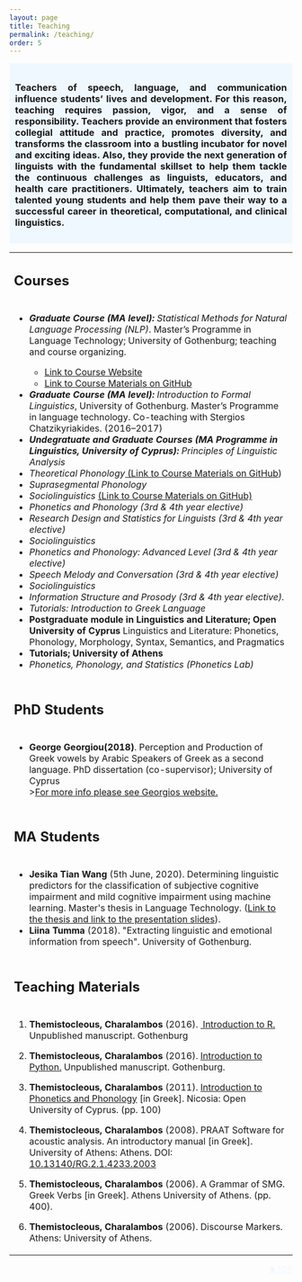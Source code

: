 ```yaml
---
layout: page
title: Teaching
permalink: /teaching/
order: 5
---
```


<a main='top'></a>

<div  style="text-align: justify;background-color: aliceblue;padding: 2%;">
<h3>Teachers of speech, language, and communication influence students’ lives and development. For this reason, teaching requires passion, vigor, and a sense of responsibility. Teachers provide an environment that fosters collegial attitude and practice, promotes diversity, and transforms the classroom into a bustling incubator for novel and exciting ideas.  Also, they provide the next generation of linguists with the fundamental skillset to help them tackle the continuous challenges as linguists, educators, and health care practitioners. Ultimately, teachers aim to train talented young students and help them pave their way to a successful career in theoretical, computational, and clinical linguistics.</h3>
</div>
<div class="quotebox">
<table>
<tr>
<td><h2>Courses</h2></td>
</tr>
<tr>
<td>
<ul>        
<li><p><em><strong>Graduate Course (MA level):</strong> Statistical Methods for Natural Language Processing (NLP)</em>. Master’s Programme in Language Technology; University of Gothenburg; teaching and course organizing.</p></li>
<ul>
<li><a href="/assets/pages/MLT.html">Link to Course Website</a> </li>
<li><a href="https://github.com/themistocleous/StatisticalMethodsNLP">Link to Course Materials on GitHub</a></li>
</ul>
<li><em><strong>Graduate Course (MA level):</strong>  Introduction to Formal Linguistics</em>, University of Gothenburg. Master’s Programme in language technology. Co-teaching with Stergios Chatzikyriakides. (2016–2017)</li>
<li><em><strong>Undegratuate and Graduate Courses (MA Programme in Linguistics, University of Cyprus):</strong> Principles of Linguistic Analysis</em></li>
<li><em>Theoretical Phonology</em><a href="https://github.com/themistocleous/course_phonetics"> (Link to Course Materials on GitHub</a>)</li>
<li><em>Suprasegmental Phonology</em></li>
<li><em>Sociolinguistics </em><a href="https://github.com/themistocleous/course_sociolinguistics2014">(Link to Course Materials on GitHub)</a></li>
<li><em>Phonetics and Phonology (3rd &amp; 4th year elective)</em></li>
<li><em>Research Design and Statistics for Linguists (3rd &amp; 4th year elective)</em></li>
<li><em>Sociolinguistics</em></li>
<li><em>Phonetics and Phonology: Advanced Level (3rd &amp; 4th year elective)</em></li>
<li><em>Speech Melody and Conversation (3rd &amp; 4th year elective)</em></li>
<li><em>Sociolinguistics</em></li>
<li><em>Information Structure and Prosody (3rd &amp; 4th year elective).</em></li>
<li><em>Tutorials: Introduction to Greek Language</em></li>
<li><strong>Postgraduate module in Linguistics and Literature; Open University of Cyprus</strong> Linguistics and Literature: Phonetics, Phonology, Morphology, Syntax, Semantics, and Pragmatics</li>
<li><strong>Tutorials; University of Athens</strong></li>
<li><em>Phonetics, Phonology, and Statistics (Phonetics Lab)</em></li>
</ul>
</td>
</tr>
<tr>
<td><h2>PhD Students</h2></td>
</tr>
<tr>
<td><ul><li><strong>George Georgiou(2018)</strong>. Perception and Production of Greek vowels by Arabic Speakers of Greek as a second language. PhD dissertation (co-supervisor); University of Cyprus<br>><a href="https://www.georgiougeorg.com/home" class="uri">For more info please see Georgios website.</a> </li></ul></td></tr>
<tr>
<td><h2>MA Students</h2></td>
</tr><tr>
<td>
<ul><li><strong>Jesika Tian Wang</strong> (5th June, 2020). Determining linguistic predictors for the classification of subjective cognitive impairment and mild cognitive impairment using machine learning. Master's thesis in Language Technology. (<a href="http://demo.spraakdata.gu.se/svedk/pbl/Jesika_MA_revised.pdf" class="uri">Link to the thesis</a><a href="http://demo.spraakdata.gu.se/svedk/pbl/MastersRedovisningsSlides2020.pdf" class="uri"> and link to the presentation slides</a>).</li>
<li><strong>Liina Tumma</strong> (2018). "Extracting linguistic and emotional information from speech". University of Gothenburg.</li>
</ul></td></tr>
<tr><td><h2 id="development-of-teaching-materials">Teaching Materials</h2></td></tr>
<tr>
<td>
<ol>
<li><p><strong>Themistocleous, Charalambos</strong> (2016). <a href="/assets/RIntroCover.pdf" class="uri"> Introduction to R.</a> Unpublished manuscript. Gothenburg</p></li>
<li><p><strong>Themistocleous, Charalambos</strong> (2016). <a href="/research/project/2017/05/31/python.html" class="uri">Introduction to Python.</a> Unpublished manuscript. Gothenburg.</p></li>
<li><p><strong>Themistocleous, Charalambos</strong> (2011). <a href="/assets/papers/Phonetics_IntroGR.pdf">Introduction to Phonetics and Phonology</a> <span>[</span>in Greek<span>]</span>. Nicosia: Open University of Cyprus. (pp. 100)</p></li>
<li><p><strong>Themistocleous, Charalambos</strong> (2008). PRAAT Software for acoustic analysis. An introductory manual <span>[</span>in Greek<span>]</span>. University of Athens: Athens. DOI: <a href="10.13140/RG.2.1.4233.2003" class="uri">10.13140/RG.2.1.4233.2003</a></p></li>
<li><p><strong>Themistocleous, Charalambos</strong> (2006). A Grammar of SMG. Greek Verbs <span>[</span>in Greek<span>]</span>. Athens University of Athens. (pp. 400).</p></li>
<li><p><strong>Themistocleous, Charalambos</strong> (2006). Discourse Markers. Athens: University of Athens.</p></li>
</ol>
</td></tr>
</table>
</div>
<div style="text-align:right">
  <a class="page-link" style="color: aliceblue;text-transform: uppercase;" href="#top">⬆Top</a>
</div>

